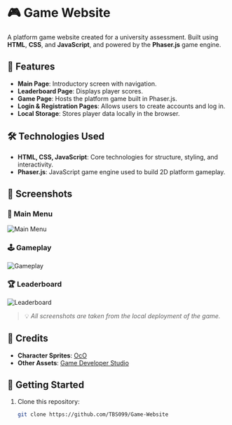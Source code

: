 # 🎮 Game Website

A platform game website created for a university assessment. Built using **HTML**, **CSS**, and **JavaScript**, and powered by the **Phaser.js** game engine.

## 🌟 Features

- **Main Page**: Introductory screen with navigation.
- **Leaderboard Page**: Displays player scores.
- **Game Page**: Hosts the platform game built in Phaser.js.
- **Login & Registration Pages**: Allows users to create accounts and log in.
- **Local Storage**: Stores player data locally in the browser.

## 🛠️ Technologies Used

- **HTML, CSS, JavaScript**: Core technologies for structure, styling, and interactivity.
- **Phaser.js**: JavaScript game engine used to build 2D platform gameplay.

## 📸 Screenshots

### 🧭 Main Menu
![Main Menu](https://github.com/user-attachments/assets/c6fa0b63-cd86-421b-b213-2624b553ff59)


### 🕹️ Gameplay
![Gameplay](https://github.com/user-attachments/assets/de852838-7245-4fa8-a5ae-11ebd24ac9dc)


### 🏆 Leaderboard
![Leaderboard](https://github.com/user-attachments/assets/6b2b12ee-c823-45cb-9ff0-00ebb69f1914)


> 💡 *All screenshots are taken from the local deployment of the game.*


## 🙌 Credits

- **Character Sprites**: [OcO](https://oco.itch.io/)
- **Other Assets**: [Game Developer Studio](https://www.gamedeveloperstudio.com/index.php)

## 🚀 Getting Started

1. Clone this repository:
   ```bash
   git clone https://github.com/TBS099/Game-Website
